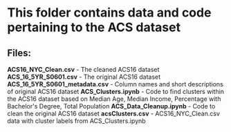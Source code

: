 # This folder contains data and code pertaining to the ACS dataset

## Files:
<b>ACS16_NYC_Clean.csv</b> - The cleaned ACS16 dataset
<b>ACS_16_5YR_S0601.csv</b> - The original ACS16 dataset
<b>ACS_16_5YR_S0601_metadata.csv</b> - Column names and short descriptions of original ACS16 dataset
<b>ACS_Clusters.ipynb</b> - Code to find clusters within the ACS16 dataset based on Median Age, Median Income, Percentage with Bachelor's Degree, Total Population
<b>ACS_Data_Cleanup.ipynb</b> - Code to clean the original ACS16 dataset
<b>acsClusters.csv</b> - ACS16_NYC_Clean.csv data with cluster labels from ACS_Clusters.ipynb
